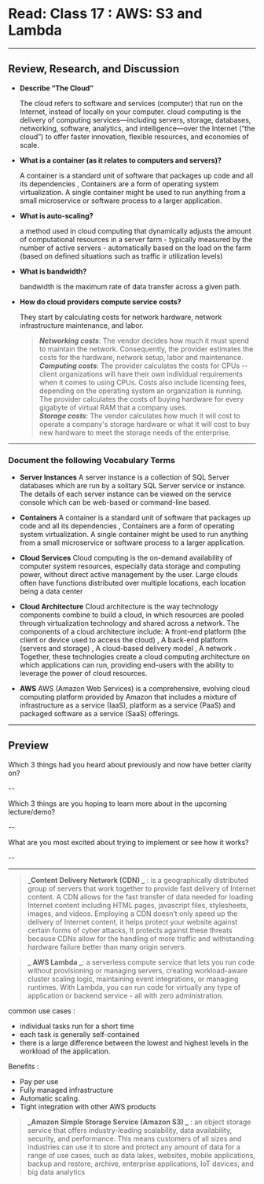 # Read: Class 17 : AWS: S3 and Lambda

---

## Review, Research, and Discussion

- **Describe “The Cloud”**

  The cloud refers to software and services (computer) that run on the Internet, instead of locally on your computer. cloud computing is the delivery of computing services—including servers, storage, databases, networking, software, analytics, and intelligence—over the Internet (“the cloud”) to offer faster innovation, flexible resources, and economies of scale.

- **What is a container (as it relates to computers and servers)?**

  A container is a standard unit of software that packages up code and all its dependencies , Containers are a form of operating system virtualization. A single container might be used to run anything from a small microservice or software process to a larger application.

- **What is auto-scaling?**

  a method used in cloud computing that dynamically adjusts the amount of computational resources in a server farm - typically measured by the number of active servers - automatically based on the load on the farm (based on defined situations such as traffic ir utilization levels)

- **What is bandwidth?**

  bandwidth is the maximum rate of data transfer across a given path.

- **How do cloud providers compute service costs?**

  They start by calculating costs for network hardware, network infrastructure maintenance, and labor.

  > **_Networking costs_**: The vendor decides how much it must spend to maintain the network. Consequently, the provider estimates the costs for the hardware, network setup, labor and maintenance.  
  > **_Computing costs_**: The provider calculates the costs for CPUs -- client organizations will have their own individual requirements when it comes to using CPUs. Costs also include licensing fees, depending on the operating system an organization is running. The provider calculates the costs of buying hardware for every gigabyte of virtual RAM that a company uses.  
  > **_Storage costs_**: The vendor calculates how much it will cost to operate a company's storage hardware or what it will cost to buy new hardware to meet the storage needs of the enterprise.

---

### Document the following Vocabulary Terms

- **Server Instances** A server instance is a collection of SQL Server databases which are run by a solitary SQL Server service or instance. The details of each server instance can be viewed on the service console which can be web-based or command-line based.

- **Containers** A container is a standard unit of software that packages up code and all its dependencies , Containers are a form of operating system virtualization. A single container might be used to run anything from a small microservice or software process to a larger application.

- **Cloud Services** Cloud computing is the on-demand availability of computer system resources, especially data storage and computing power, without direct active management by the user. Large clouds often have functions distributed over multiple locations, each location being a data center

- **Cloud Architecture** Cloud architecture is the way technology components combine to build a cloud, in which resources are pooled through virtualization technology and shared across a network. The components of a cloud architecture include: A front-end platform (the client or device used to access the cloud) , A back-end platform (servers and storage) , A cloud-based delivery model , A network . Together, these technologies create a cloud computing architecture on which applications can run, providing end-users with the ability to leverage the power of cloud resources.

- **AWS** AWS (Amazon Web Services) is a comprehensive, evolving cloud computing platform provided by Amazon that includes a mixture of infrastructure as a service (IaaS), platform as a service (PaaS) and packaged software as a service (SaaS) offerings.

---

## Preview

Which 3 things had you heard about previously and now have better clarity on?

--

Which 3 things are you hoping to learn more about in the upcoming lecture/demo?

--

What are you most excited about trying to implement or see how it works?

--

---

> **_Content Delivery Network (CDN) _** : is a geographically distributed group of servers that work together to provide fast delivery of Internet content. A CDN allows for the fast transfer of data needed for loading Internet content including HTML pages, javascript files, stylesheets, images, and videos. Employing a CDN doesn’t only speed up the delivery of Internet content, it helps protect your website against certain forms of cyber attacks, It protects against these threats because CDNs allow for the handling of more traffic and withstanding hardware failure better than many origin servers.

> **_ AWS Lambda _**: a serverless compute service that lets you run code without provisioning or managing servers, creating workload-aware cluster scaling logic, maintaining event integrations, or managing runtimes. With Lambda, you can run code for virtually any type of application or backend service - all with zero administration.

common use cases :

- individual tasks run for a short time
- each task is generally self-contained
- there is a large difference between the lowest and highest levels in the workload of the application.

Benefits :

- Pay per use
- Fully managed infrastructure
- Automatic scaling.
- Tight integration with other AWS products

> **_Amazon Simple Storage Service (Amazon S3) _** : an object storage service that offers industry-leading scalability, data availability, security, and performance. This means customers of all sizes and industries can use it to store and protect any amount of data for a range of use cases, such as data lakes, websites, mobile applications, backup and restore, archive, enterprise applications, IoT devices, and big data analytics
